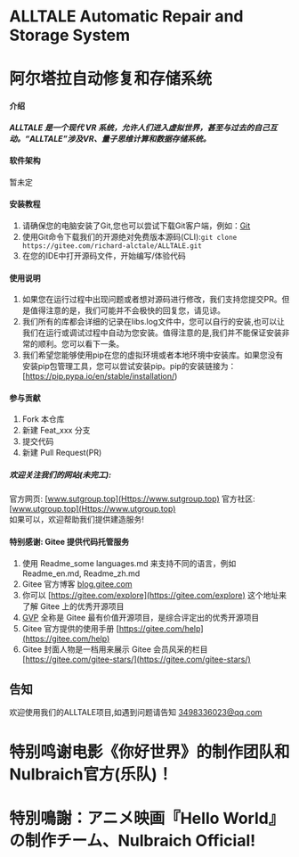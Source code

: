 # ALLTALE Automatic Repair and Storage System
# 阿尔塔拉自动修复和存储系统

#### 介绍
**_**ALLTALE 是一个现代 VR 系统，允许人们进入虚拟世界，甚至与过去的自己互动。“ALLTALE”涉及VR、量子思维计算和数据存储系统。**_**

#### 软件架构
暂未定

#### 安装教程

1.  请确保您的电脑安装了Git,您也可以尝试下载Git客户端，例如：[Git](https://git-scm.com/downloads)
2.  使用Git命令下载我们的开源绝对免费版本源码(CLI):`git clone https://gitee.com/richard-alctale/ALLTALE.git`
3.  在您的IDE中打开源码文件，开始编写/体验代码

#### 使用说明

1.  如果您在运行过程中出现问题或者想对源码进行修改，我们支持您提交PR。但是值得注意的是，我们可能并不会极快的回复您，请见谅。
2.  我们所有的库都会详细的记录在libs.log文件中，您可以自行的安装,也可以让我们在运行或调试过程中自动为您安装。值得注意的是,我们并不能保证安装非常的顺利。您可以看下一条。
3.  我们希望您能够使用pip在您的虚拟环境或者本地环境中安装库。如果您没有安装pip包管理工具，您可以尝试安装pip。pip的安装链接为：[https://pip.pypa.io/en/stable/installation/)

#### 参与贡献

1.  Fork 本仓库
2.  新建 Feat_xxx 分支
3.  提交代码
4.  新建 Pull Request(PR)


##### 欢迎关注我们的网站(未完工):
官方网页: [www.sutgroup.top](Https://www.sutgroup.top)
官方社区: [www.utgroup.top](Https://www.utgroup.top)  
如果可以，欢迎帮助我们提供建造服务!


#### 特别感谢: Gitee 提供代码托管服务

1.  使用 Readme\_some languages.md 来支持不同的语言，例如 Readme\_en.md, Readme\_zh.md
2.  Gitee 官方博客 [blog.gitee.com](https://blog.gitee.com)
3.  你可以 [https://gitee.com/explore](https://gitee.com/explore) 这个地址来了解 Gitee 上的优秀开源项目
4.  [GVP](https://gitee.com/gvp) 全称是 Gitee 最有价值开源项目，是综合评定出的优秀开源项目
5.  Gitee 官方提供的使用手册 [https://gitee.com/help](https://gitee.com/help)
6.  Gitee 封面人物是一档用来展示 Gitee 会员风采的栏目 [https://gitee.com/gitee-stars/](https://gitee.com/gitee-stars/)

## 告知
欢迎使用我们的ALLTALE项目,如遇到问题请告知 3498336023@qq.com

# 特别鸣谢电影《你好世界》的制作团队和Nulbraich官方(乐队)！
# 特別鳴謝：アニメ映画『Hello World』の制作チーム、Nulbraich Official!